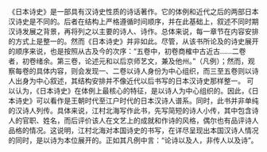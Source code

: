 《日本诗史》是一部具有汉诗史性质的诗话著作。它的体例和近代之后的两部日本汉诗史是不同的。后者在结构上严格遵循时间顺序，并在此基础上，叙述不同时期汉诗发展之背景，再将列之以主要的诗人、诗作。总体来说，每一章节在内容安排的方式上是整一的。然而《日本诗史》并非如此。尽管，从该书所论及的诗史展开的顺序来说，也是按照从古及今的次序：“五卷中，初卷商榷中古近古……二卷者，初卷绪余。第三卷，论述元和以后京师艺文，兼及他州。”（凡例）；然而，观察每卷的具体内容，则会发现一、二卷以诗人身份为中心组织，而三至五卷则以诗人出身为中心叙述，其结构安排并不像近代以后书写的日本汉诗史那样整一。
可以认为，《日本诗史》在体例上最核心的特征，是以诗人为中心组织的。因此，《日本诗史》可以看作是王朝时代至江户时代的日本汉诗人谱系。同时，此书并非单纯的汉诗人列传。具体来说，江村北海写作此书，先写简短的诗人小传，其中包含诗人的官职、姓名，而后评价该人在文艺上的成就和作诗的风格，偶尔也有品评诗人品格的情况。这说明，江村北海对本国诗史的书写，在详尽呈现出本国汉诗人情况的同时，是以诗为本位展开的。正如其凡例中言：“论诗以及人，非传人以及诗”。






